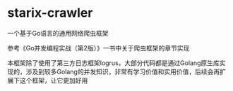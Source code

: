 # starix-crawler
一个基于Go语言的通用网络爬虫框架

参考《Go并发编程实战（第2版）》一书中关于爬虫框架的章节实现

本框架除了使用了第三方日志框架logrus，大部分代码都是通过Golang原生库实现的，涉及到较多Golang的并发知识，非常有学习价值和实用价值，后续会再扩展下这个框架，让它更加好用
